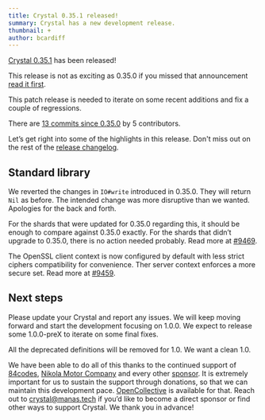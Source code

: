 ```yaml
---
title: Crystal 0.35.1 released!
summary: Crystal has a new development release.
thumbnail: +
author: bcardiff
---
```


[Crystal 0.35.1](https://github.com/crystal-lang/crystal/releases/tag/0.35.1) has been released!

This release is not as exciting as 0.35.0 if you missed that announcement [read it first](/2020/06/09/crystal-0.35.0-released.html).

This patch release is needed to iterate on some recent additions and fix a couple of regressions.

There are [13 commits since 0.35.0](https://github.com/crystal-lang/crystal/compare/0.35.0...0.35.1) by 5 contributors.

Let’s get right into some of the highlights in this release. Don't miss out on the rest of the [release changelog](https://github.com/crystal-lang/crystal/releases/tag/0.35.1).

## Standard library

We reverted the changes in `IO#write` introduced in 0.35.0. They will return `Nil` as before. The intended change was more disruptive than we wanted. Apologies for the back and forth.

For the shards that were updated for 0.35.0 regarding this, it should be enough to compare against 0.35.0 exactly. For the shards that didn’t upgrade to 0.35.0, there is no action needed probably. Read more at [#9469](https://github.com/crystal-lang/crystal/pull/9469).

The OpenSSL client context is now configured by default with less strict ciphers compatibility for convenience. Ther server context enforces a more secure set. Read more at [#9459](https://github.com/crystal-lang/crystal/pull/9459).

## Next steps

Please update your Crystal and report any issues. We will keep moving forward and start the development focusing on 1.0.0. We expect to release some 1.0.0-preX to iterate on some final fixes.

All the deprecated definitions will be removed for 1.0. We want a clean 1.0.

We have been able to do all of this thanks to the continued support of [84codes](https://www.84codes.com/), [Nikola Motor Company](https://nikolamotor.com/) and every other [sponsor](/sponsors). It is extremely important for us to sustain the support through donations, so that we can maintain this development pace. [OpenCollective](https://opencollective.com/crystal-lang) is available for that. Reach out to [crystal@manas.tech](mailto:crystal@manas.tech) if you’d like to become a direct sponsor or find other ways to support Crystal. We thank you in advance!
